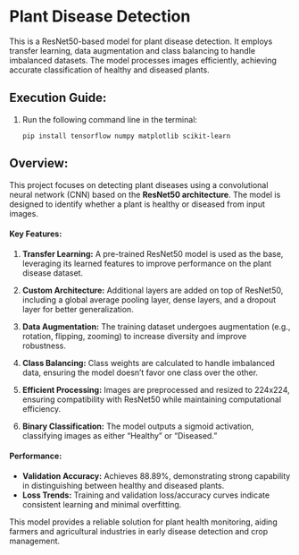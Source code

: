 # Plant Disease Detection
This is a ResNet50-based model for plant disease detection. It employs transfer learning, data augmentation and class balancing to handle imbalanced datasets. The model processes images efficiently, achieving accurate classification of healthy and diseased plants.

## Execution Guide:
1. Run the following command line in the terminal:
   ```
   pip install tensorflow numpy matplotlib scikit-learn
   ```


## Overview:
This project focuses on detecting plant diseases using a convolutional neural network (CNN) based on the **ResNet50 architecture**. The model is designed to identify whether a plant is healthy or diseased from input images.  

#### Key Features:  
1. **Transfer Learning:** A pre-trained ResNet50 model is used as the base, leveraging its learned features to improve performance on the plant disease dataset.  

2. **Custom Architecture:** Additional layers are added on top of ResNet50, including a global average pooling layer, dense layers, and a dropout layer for better generalization.  

3. **Data Augmentation:** The training dataset undergoes augmentation (e.g., rotation, flipping, zooming) to increase diversity and improve robustness.  

4. **Class Balancing:** Class weights are calculated to handle imbalanced data, ensuring the model doesn’t favor one class over the other.  

5. **Efficient Processing:** Images are preprocessed and resized to 224x224, ensuring compatibility with ResNet50 while maintaining computational efficiency.  

6. **Binary Classification:** The model outputs a sigmoid activation, classifying images as either “Healthy” or “Diseased.”  

#### Performance:  
- **Validation Accuracy:** Achieves 88.89%, demonstrating strong capability in distinguishing between healthy and diseased plants.  
- **Loss Trends:** Training and validation loss/accuracy curves indicate consistent learning and minimal overfitting.  

This model provides a reliable solution for plant health monitoring, aiding farmers and agricultural industries in early disease detection and crop management.
